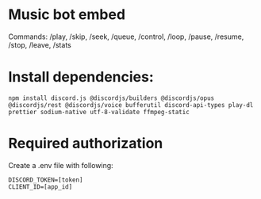 # Music bot embed

Commands: /play, /skip, /seek, /queue, /control, /loop, /pause, /resume, /stop, /leave, /stats


# Install dependencies: 

```
npm install discord.js @discordjs/builders @discordjs/opus @discordjs/rest @discordjs/voice bufferutil discord-api-types play-dl prettier sodium-native utf-8-validate ffmpeg-static
```

# Required authorization

Create a .env file with following:
```
DISCORD_TOKEN=[token]
CLIENT_ID=[app_id]
```